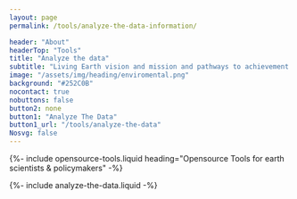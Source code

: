```yaml
---
layout: page
permalink: /tools/analyze-the-data-information/

header: "About"
headerTop: "Tools"
title: "Analyze the data"
subtitle: "Living Earth vision and mission and pathways to achievement."
image: "/assets/img/heading/enviromental.png"
background: "#252C0B"
nocontact: true
nobuttons: false
button2: none
button1: "Analyze The Data"
button1_url: "/tools/analyze-the-data"
Nosvg: false
---
```

{%-
include opensource-tools.liquid
heading="Opensource Tools for earth scientists & policymakers"
-%}

{%-
include analyze-the-data.liquid
-%}
